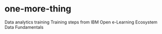 # one-more-thing
Data analytics training
Training steps from IBM Open e-Learning Ecosystem Data Fundamentals
